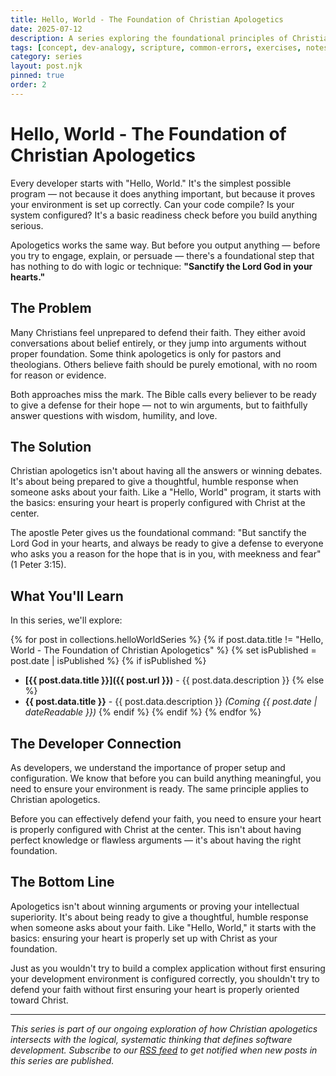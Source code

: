 ```yaml
---
title: Hello, World - The Foundation of Christian Apologetics
date: 2025-07-12
description: A series exploring the foundational principles of Christian apologetics, using developer analogies to show how defending your faith starts with the basics - just like every developer's first program.
tags: [concept, dev-analogy, scripture, common-errors, exercises, notes, warnings, hello-world-series]
category: series
layout: post.njk
pinned: true
order: 2
---
```


# Hello, World - The Foundation of Christian Apologetics

Every developer starts with "Hello, World." It's the simplest possible program — not because it does anything important, but because it proves your environment is set up correctly. Can your code compile? Is your system configured? It's a basic readiness check before you build anything serious.

Apologetics works the same way. But before you output anything — before you try to engage, explain, or persuade — there's a foundational step that has nothing to do with logic or technique: **"Sanctify the Lord God in your hearts."**

## The Problem

Many Christians feel unprepared to defend their faith. They either avoid conversations about belief entirely, or they jump into arguments without proper foundation. Some think apologetics is only for pastors and theologians. Others believe faith should be purely emotional, with no room for reason or evidence.

Both approaches miss the mark. The Bible calls every believer to be ready to give a defense for their hope — not to win arguments, but to faithfully answer questions with wisdom, humility, and love.

## The Solution

Christian apologetics isn't about having all the answers or winning debates. It's about being prepared to give a thoughtful, humble response when someone asks about your faith. Like a "Hello, World" program, it starts with the basics: ensuring your heart is properly configured with Christ at the center.

The apostle Peter gives us the foundational command: "But sanctify the Lord God in your hearts, and always be ready to give a defense to everyone who asks you a reason for the hope that is in you, with meekness and fear" (1 Peter 3:15).

## What You'll Learn

In this series, we'll explore:

{% for post in collections.helloWorldSeries %}
{% if post.data.title != "Hello, World - The Foundation of Christian Apologetics" %}
{% set isPublished = post.date | isPublished %}
{% if isPublished %}
- **[{{ post.data.title }}]({{ post.url }})** - {{ post.data.description }}
{% else %}
- **{{ post.data.title }}** - {{ post.data.description }} *(Coming {{ post.date | dateReadable }})*
{% endif %}
{% endif %}
{% endfor %}

## The Developer Connection

As developers, we understand the importance of proper setup and configuration. We know that before you can build anything meaningful, you need to ensure your environment is ready. The same principle applies to Christian apologetics.

Before you can effectively defend your faith, you need to ensure your heart is properly configured with Christ at the center. This isn't about having perfect knowledge or flawless arguments — it's about having the right foundation.

## The Bottom Line

Apologetics isn't about winning arguments or proving your intellectual superiority. It's about being ready to give a thoughtful, humble response when someone asks about your faith. Like "Hello, World," it starts with the basics: ensuring your heart is properly set up with Christ as your foundation.

Just as you wouldn't try to build a complex application without first ensuring your development environment is configured correctly, you shouldn't try to defend your faith without first ensuring your heart is properly oriented toward Christ.

---

*This series is part of our ongoing exploration of how Christian apologetics intersects with the logical, systematic thinking that defines software development. Subscribe to our [RSS feed](/feed.xml) to get notified when new posts in this series are published.*
